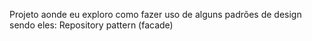 Projeto aonde eu exploro como fazer uso de alguns padrões de design sendo eles: Repository pattern (facade)
